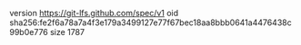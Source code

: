 version https://git-lfs.github.com/spec/v1
oid sha256:fe2f6a78a7a4f3e179a3499127e77f67bec18aa8bbb0641a4476438c99b0e776
size 1787
